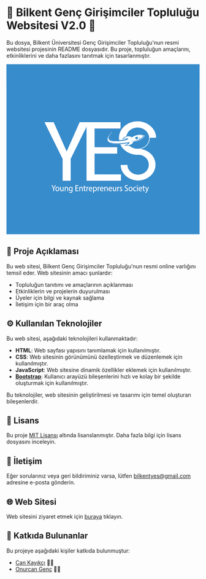 # 🚀 Bilkent Genç Girişimciler Topluluğu Websitesi V2.0 🚀

Bu dosya, Bilkent Üniversitesi Genç Girişimciler Topluluğu'nun resmi websitesi projesinin README dosyasıdır. Bu proje, topluluğun amaçlarını, etkinliklerini ve daha fazlasını tanıtmak için tasarlanmıştır.


![Proje Logo](yesGitHub.png)

## 🌟 Proje Açıklaması

Bu web sitesi, Bilkent Genç Girişimciler Topluluğu'nun resmi online varlığını temsil eder. Web sitesinin amacı şunlardır:
- Topluluğun tanıtımı ve amaçlarının açıklanması
- Etkinliklerin ve projelerin duyurulması
- Üyeler için bilgi ve kaynak sağlama
- İletişim için bir araç olma

## ⚙️ Kullanılan Teknolojiler

Bu web sitesi, aşağıdaki teknolojileri kullanmaktadır:

- **HTML**: Web sayfası yapısını tanımlamak için kullanılmıştır.
- **CSS**: Web sitesinin görünümünü özelleştirmek ve düzenlemek için kullanılmıştır.
- **JavaScript**: Web sitesine dinamik özellikler eklemek için kullanılmıştır.
- **[Bootstrap](https://getbootstrap.com/)**: Kullanıcı arayüzü bileşenlerini hızlı ve kolay bir şekilde oluşturmak için kullanılmıştır.

Bu teknolojiler, web sitesinin geliştirilmesi ve tasarımı için temel oluşturan bileşenlerdir.

## 📜 Lisans

Bu proje [MIT Lisansı](LICENSE) altında lisanslanmıştır. Daha fazla bilgi için lisans dosyasını inceleyin.

## 📧 İletişim

Eğer sorularınız veya geri bildiriminiz varsa, lütfen [bilkentyes@gmail.com](mailto:bilkentyes@gmail.com) adresine e-posta gönderin.

## 🌐 Web Sitesi

Web sitesini ziyaret etmek için [buraya](https://www.bilkentyes.com) tıklayın.

## 👥 Katkıda Bulunanlar

Bu projeye aşağıdaki kişiler katkıda bulunmuştur:

- [Can Kayıkçı](https://github.com/cankayikci0) 👨‍💻
- [Onurcan Genç](https://github.com/onurcangnc) 👨‍💻
